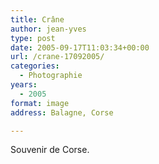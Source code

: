 ```yaml
---
title: Crâne
author: jean-yves
type: post
date: 2005-09-17T11:03:34+00:00
url: /crane-17092005/
categories:
  - Photographie
years:
  - 2005
format: image
address: Balagne, Corse

---
```

Souvenir de Corse.